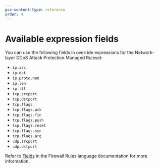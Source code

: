 ```yaml
---
pcx-content-type: reference
order: 4
---
```


# Available expression fields

You can use the following fields in override expressions for the Network-layer DDoS Attack Protection Managed Ruleset:

- `ip.src`
- `ip.dst`
- `ip.proto.num`
- `ip.len`
- `ip.ttl`
- `tcp.srcport`
- `tcp.dstport`
- `tcp.flags`
- `tcp.flags.ack`
- `tcp.flags.fin`
- `tcp.flags.push`
- `tcp.flags.reset`
- `tcp.flags.syn`
- `tcp.flags.urg`
- `udp.srcport`
- `udp.dstport`

Refer to [Fields](https://developers.cloudflare.com/firewall/cf-firewall-language/fields) in the Firewall Rules language documentation for more information.
